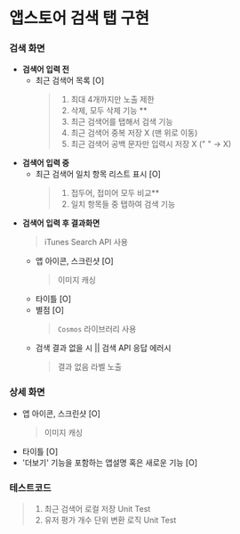 # 앱스토어 검색 탭 구현

### 검색 화면
- **검색어 입력 전**
    - 최근 검색어 목록 [O]
        > 1. 최대 4개까지만 노출 제한
        > 2. 삭제, 모두 삭제 기능 **
        > 3. 최근 검색어를 탭해서 검색 기능
        > 4. 최근 검색어 중복 저장 X (맨 위로 이동)
        > 5. 최근 검색어 공백 문자만 입력시 저장 X ("      " -> X)
- **검색어 입력 중**
    - 최근 검색어 일치 항목 리스트 표시 [O]
        > 1. 접두어, 접미어 모두 비교**
        > 2. 일치 항목들 중 탭하여 검색 기능
- **검색어 입력 후 결과화면**
    > iTunes Search API 사용
    - 앱 아이콘, 스크린샷 [O]
        > 이미지 캐싱
    - 타이틀 [O]
    - 별점 [O]
        > `Cosmos` 라이브러리 사용
    - 검색 결과 없을 시 || 검색 API 응답 에러시
        > 결과 없음 라벨 노출

### 상세 화면
- 앱 아이콘, 스크린샷 [O]
    > 이미지 캐싱
- 타이틀 [O]
- '더보기' 기능을 포함하는 앱설명 혹은 새로운 기능 [O]

### 테스트코드
> 1. 최근 검색어 로컬 저장 Unit Test
> 2. 유저 평가 개수 단위 변환 로직 Unit Test
